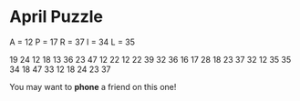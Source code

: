 # April Puzzle

A = 12
P = 17
R = 37
I = 34
L = 35
 
19 24 12 18 13 36 23 47 12 22 12 22 39 32 36 16 17 28 18 23 37 32 12 35 35 34 18 47 33 12 18 24 23 37

You may want to **phone** a friend on this one!